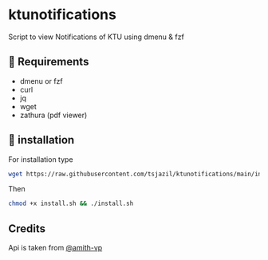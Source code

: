# ktunotifications
Script to view Notifications of KTU using dmenu & fzf 

📎 Requirements
--
- dmenu or fzf
- curl
- jq
- wget
- zathura (pdf viewer)

🚀 installation 
--
For installation type
```sh
wget https://raw.githubusercontent.com/tsjazil/ktunotifications/main/install.sh
```
Then 
```sh
chmod +x install.sh && ./install.sh
```
Credits
--
Api is taken from [@amith-vp](https://github.com/amith-vp/ktunotificationapi)
